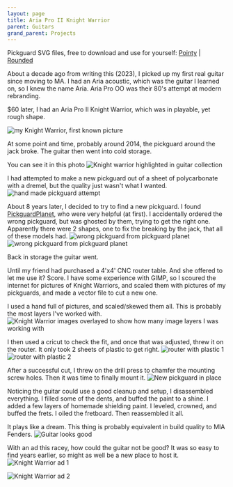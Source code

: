 ```yaml
---
layout: page
title: Aria Pro II Knight Warrior
parent: Guitars
grand_parent: Projects
---
```


Pickguard SVG files, free to download and use for yourself: 
[Pointy](/assets/img/guitars/KW/apii_kw_pg_pointy.svg)  |
[Rounded](/assets/img/guitars/KW/apii_kw_pg_pointy.svg)

About a decade ago from writing this (2023), I picked up my first real guitar since moving to MA.
I had an Aria acoustic, which was the guitar I learned on, so I knew the name Aria. 
Aria Pro OO was their 80's attempt at modern rebranding.

\$60 later, I had an Aria Pro II Knight Warrior, which was in playable, yet rough shape.

![my Knight Warrior, first known picture](/assets/img/guitars/KW/kw_old1.jpg)

At some point and time, probably around 2014, the pickguard around the jack broke. The guitar then went into cold storage.

You can see it in this photo
![Knight warrior highlighted in guitar collection](/assets/img/guitars/KW/guitar_spread_kw.jpg)

I had attempted to make a new pickguard out of a sheet of polycarbonate with a dremel, but the quality just wasn't what I wanted.
![hand made pickguard attempt](/assets/img/guitars/KW/kw_pg_handmade.jpg)

About 8 years later, I decided to try to find a new pickguard. I found [PickguardPlanet](pickguardplanet.com), who were very helpful (at first).
I accidentally ordered the wrong pickguard, but was ghosted by them, trying to get the right one. Apparently there were 2 shapes,
one to fix the breaking by the jack, that all of these models had.
![wrong pickguard from pickguard planet](/assets/img/guitars/KW/kw_pg_ordered.jpg)
![wrong pickguard from pickguard planet](/assets/img/guitars/KW/kw_pg_mismatch.png)

Back in storage the guitar went.

Until my friend had purchased a 4'x4' CNC router table. And she offered to let me use it? Score.
I have some experience with GIMP, so I scoured the internet for pictures of Knight Warriors, 
and scaled them with pictures of my pickguards, and made a vector file to cut a new one.

I used a hand full of pictures, and scaled/skewed them all. This is probably the most layers I've worked with.
![Knight Warrior images overlayed to show how many image layers I was working with](/assets/img/guitars/KW/KW_design.png)

I then used a cricut to check the fit, and once that was adjusted, threw it on the router. It only took 2 sheets of plastic to get right.
![router with plastic 1](/assets/img/guitars/KW/kw_pg_router1.jpg)
![router with plastic 2](/assets/img/guitars/KW/kw_pg_router2.jpg)

After a successful cut, I threw on the drill press to chamfer the mounting screw holes. Then it was time to finally mount it.
![New pickguard in place](/assets/img/guitars/KW/kw_new1.jpg)

Noticing the guitar could use a good cleanup and setup, I disassembled everything. I filled some of the dents, and buffed the paint to a shine. 
I added a few layers of homemade shielding paint. I leveled, crowned, and buffed the frets. I oiled the fretboard. Then reassembled it all.

It plays like a dream. This thing is probably equivalent in build quality to MIA Fenders.
![Guitar looks good](/assets/img/guitars/KW/kw_final.jpg)

With an ad this racey, how could the guitar not be good? It was so easy to find years earlier, so might as well be a new place to host it.
![Knight Warrior ad 1](/assets/img/guitars/KW/KW_ad1.jpeg)

![Knight Warrior ad 2](/assets/img/guitars/KW/KW_ad2.jpeg)
